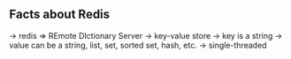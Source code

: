 
Facts about Redis
----------------------

-> redis => REmote DIctionary Server
-> key-value store
-> key is a string
-> value can be a string, list, set, sorted set, hash, etc.
-> single-threaded


